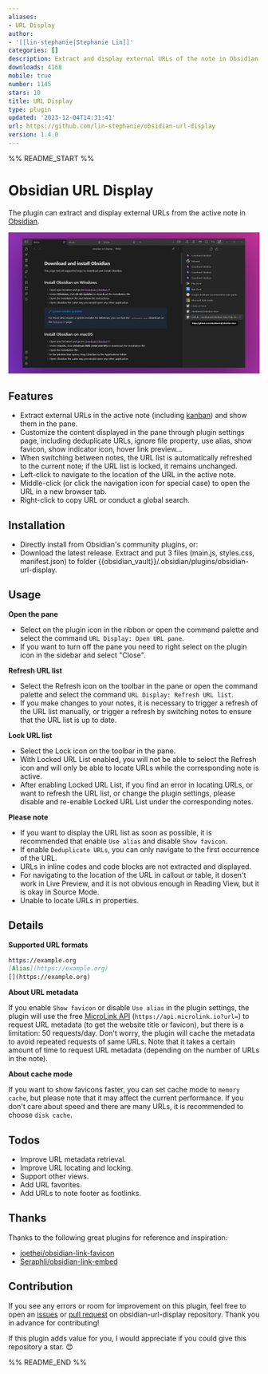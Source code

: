 ```yaml
---
aliases:
- URL Display
author:
- '[[lin-stephanie|Stephanie Lin]]'
categories: []
description: Extract and display external URLs of the note in Obsidian.
downloads: 4168
mobile: true
number: 1145
stars: 10
title: URL Display
type: plugin
updated: '2023-12-04T14:31:41'
url: https://github.com/lin-stephanie/obsidian-url-display
version: 1.4.0
---
```


%% README_START %%

# Obsidian URL Display

The plugin can extract and display external URLs from the active note in [Obsidian](https://obsidian.md/).

![screenshot](https://github.com/lin-stephanie/obsidian-url-display/blob/main/docs/screenshot.png)

## Features

- Extract external URLs in the active note (including [kanban](https://github.com/mgmeyers/obsidian-kanban)) and show them in the pane.
- Customize the content displayed in the pane through plugin settings page, including deduplicate URLs, ignore file property, use alias, show favicon, show indicator icon, hover link preview...
- When switching between notes, the URL list is automatically refreshed to the current note; if the URL list is locked, it remains unchanged.
- Left-click to navigate to the location of the URL in the active note.
- Middle-click (or click the navigation icon for special case) to open the URL in a new browser tab.
- Right-click to copy URL or conduct a global search.

## Installation

- Directly install from Obsidian's community plugins, or:
- Download the latest release. Extract and put 3 files (main.js,  styles.css, manifest.json) to folder {{obsidian_vault}}/.obsidian/plugins/obsidian-url-display.

## Usage

**Open the pane**

- Select on the plugin icon in the ribbon or open the command palette and select the command `URL Display: Open URL pane`.
- If you want to turn off the pane you need to right select on the plugin icon in the sidebar and select "Close".

**Refresh URL list** 

- Select the Refresh icon on the toolbar in the pane or open the command palette and select the command `URL Display: Refresh URL list`.
- If you make changes to your notes, it is necessary to trigger a refresh of the URL list manually, or trigger a refresh by switching notes to ensure that the URL list is up to date.

**Lock URL list** 

- Select the Lock icon on the toolbar in the pane.
- With Locked URL List enabled, you will not be able to select the Refresh icon and will only be able to locate URLs while the corresponding note is active.
- After enabling Locked URL List, if you find an error in locating URLs, or want to refresh the URL list, or change the plugin settings, please disable and re-enable Locked URL List under the corresponding notes.

**Please note**

- If you want to display the URL list as soon as possible, it is recommended that enable `Use alias` and disable `Show favicon`.
- If enable `Deduplicate URLs`, you can only navigate to the first occurrence of the URL.
- URLs in inline codes and code blocks are not extracted and displayed.
- For navigating to the location of the URL in callout or table, it dosen't work in Live Preview, and it is not obvious enough in Reading View, but it is okay in Source Mode.
- Unable to locate URLs in properties.

## Details

**Supported URL formats**

```md
https://example.org
[Alias](https://example.org)
[](https://example.org)
```

**About URL metadata**

If you enable `Show favicon` or disable `Use alias` in the plugin settings, the plugin will use the free [MicroLink API](https://microlink.io) (`https://api.microlink.io?url=`) to request URL metadata (to get the website title or favicon), but there is a limitation: 50 requests/day. Don't worry, the plugin will cache the metadata to avoid repeated requests of same URLs. Note that it takes a certain amount of time to request URL metadata (depending on the number of URLs in the note). 

**About cache mode**

If you want to show favicons faster, you can set cache mode to `memory cache`, but please note that it may affect the current performance. If you don't care about speed and there are many URLs, it is recommended to choose `disk cache`.

## Todos

- Improve URL metadata retrieval.
- Improve URL locating and locking.
- Support other views.
- Add URL favorites.
- Add URLs to note footer as footlinks.

## Thanks

Thanks to the following great plugins for reference and inspiration:

- [joethei/obsidian-link-favicon](https://github.com/joethei/obsidian-link-favicon)
- [Seraphli/obsidian-link-embed](https://github.com/Seraphli/obsidian-link-embed)

## Contribution

If you see any errors or room for improvement on this plugin, feel free to open an [issues](https://github.com/lin-stephanie/obsidian-url-display/issues) or [pull request](https://github.com/lin-stephanie/obsidian-url-display/pulls) on obsidian-url-display repository. Thank you in advance for contributing! 

If this plugin adds value for you, I would appreciate if you could give this repository a star. 😊



%% README_END %%